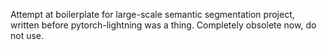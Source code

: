 Attempt at boilerplate for large-scale semantic segmentation project, written before pytorch-lightning was a thing. Completely obsolete now, do not use.